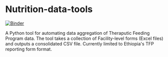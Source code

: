 # Nutrition-data-tools

[![Binder](https://mybinder.org/badge.svg)](https://mybinder.org/v2/gh/brianmcdonald/Nutrition-data-tools/master)

A Python tool for automating data aggregation of Theraputic Feeding Program data. The tool takes a collection of Facility-level forms (Excel files) and outputs a consolidated CSV file.
Currently limited to Ethiopia's TFP reporting form format. 
